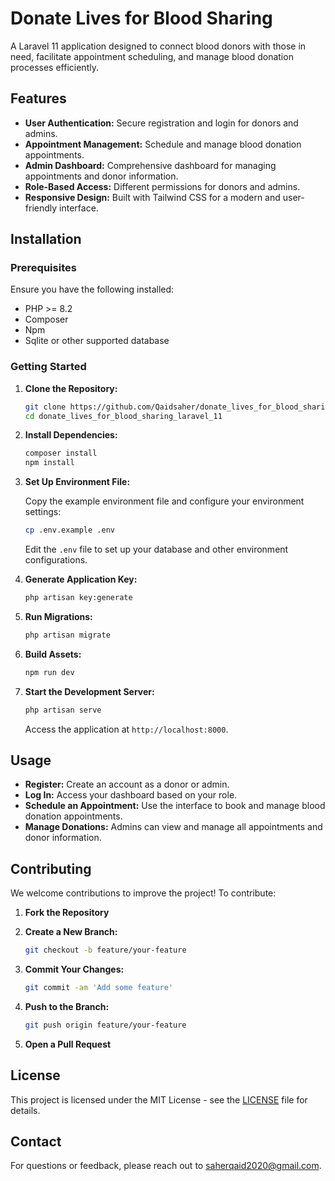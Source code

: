 # Donate Lives for Blood Sharing

A Laravel 11 application designed to connect blood donors with those in need, facilitate appointment scheduling, and manage blood donation processes efficiently.

## Features

- **User Authentication:** Secure registration and login for donors and admins.
- **Appointment Management:** Schedule and manage blood donation appointments.
- **Admin Dashboard:** Comprehensive dashboard for managing appointments and donor information.
- **Role-Based Access:** Different permissions for donors and admins.
- **Responsive Design:** Built with Tailwind CSS for a modern and user-friendly interface.

## Installation

### Prerequisites

Ensure you have the following installed:
- PHP >= 8.2
- Composer
- Npm 
- Sqlite or other supported database

### Getting Started

1. **Clone the Repository:**

    ```bash
    git clone https://github.com/Qaidsaher/donate_lives_for_blood_sharing_laravel_11.git
    cd donate_lives_for_blood_sharing_laravel_11
    ```

2. **Install Dependencies:**

    ```bash
    composer install
    npm install
    ```

3. **Set Up Environment File:**

    Copy the example environment file and configure your environment settings:

    ```bash
    cp .env.example .env
    ```

    Edit the `.env` file to set up your database and other environment configurations.

4. **Generate Application Key:**

    ```bash
    php artisan key:generate
    ```

5. **Run Migrations:**

    ```bash
    php artisan migrate
    ```

6. **Build Assets:**

    ```bash
    npm run dev
    ```

7. **Start the Development Server:**

    ```bash
    php artisan serve
    ```

    Access the application at `http://localhost:8000`.

## Usage

- **Register:** Create an account as a donor or admin.
- **Log In:** Access your dashboard based on your role.
- **Schedule an Appointment:** Use the interface to book and manage blood donation appointments.
- **Manage Donations:** Admins can view and manage all appointments and donor information.

## Contributing

We welcome contributions to improve the project! To contribute:

1. **Fork the Repository**
2. **Create a New Branch:**

    ```bash
    git checkout -b feature/your-feature
    ```

3. **Commit Your Changes:**

    ```bash
    git commit -am 'Add some feature'
    ```

4. **Push to the Branch:**

    ```bash
    git push origin feature/your-feature
    ```

5. **Open a Pull Request**

## License

This project is licensed under the MIT License - see the [LICENSE](LICENSE) file for details.

## Contact

For questions or feedback, please reach out to [saherqaid2020@gmail.com](mailto:saherqaid2020@gmail.com).
